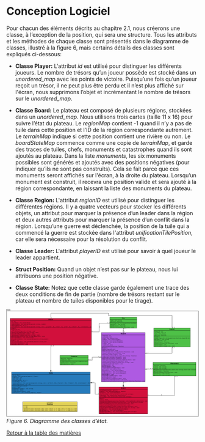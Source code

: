 # Conception Logiciel
  
Pour chacun des éléments décrits au chapitre 2.1, nous créerons une classe, à l’exception de la position, qui sera une structure. Tous les attributs et les méthodes de chaque classe sont présentés dans le diagramme de classes, illustré à la figure 6, mais certains détails des classes sont expliqués ci-dessous:  

   * **Classe Player:** L'attribut *id* est utilisé pour distinguer les différents joueurs. Le nombre de trésors qu’un joueur possède est stocké dans un *unordered_map* avec les points de victoire. Puisqu’une fois qu’un joueur reçoit un trésor, il ne peut plus être perdu et il n’est plus affiché sur l'écran, nous supprimons l’objet et incrémentant le nombre de trésors sur le *unordered_map*.  

   * **Classe Board:** Le plateau est composé de plusieurs régions, stockées dans un *unordered_map*. Nous utilisons trois cartes (taille 11 x 16) pour suivre l’état du plateau. Le *regionMap* contient -1 quand il n’y a pas de tuile dans cette position et l’ID de la région correspondante autrement. Le *terrainMap* indique si cette position contient une rivière ou non. Le *boardStateMap* commence comme une copie de *terrainMap*, et garde des traces de tuiles, chefs, monuments et catastrophes quand ils sont ajoutés au plateau. Dans la liste *monuments*, les six monuments possibles sont générés et ajoutés avec des positions négatives (pour indiquer qu’ils ne sont pas construits). Cela se fait parce que ces monuments seront affichés sur l'écran, à la droite du plateau. Lorsqu’un monument est construit, il recevra une position valide et sera ajouté à la région correspondante, en laissant la liste des monuments du plateau.  

   * **Classe Region:** L'attribut *regionID* est utilisé pour distinguer les différentes régions. Il y a quatre vecteurs pour stocker les différents objets, un attribut pour marquer la présence d’un leader dans la région et deux autres attributs pour marquer la présence d’un conflit dans la région. Lorsqu’une guerre est déclenchée, la position de la tuile qui a commencé la guerre est stockée dans l'attribut *unificationTilePosition*, car elle sera nécessaire pour la résolution du conflit.  

   * **Classe Leader:** L'attribut *playerID* est utilisé pour savoir à quel joueur le leader appartient.  

   * **Struct Position:** Quand un objet n’est pas sur le plateau, nous lui attribuons une position négative.  

   * **Classe State:** Notez que cette classe garde également une trace des deux conditions de fin de partie (nombre de trésors restant sur le plateau et nombre de tuiles disponibles pour le tirage).
 

  
![alt text](../images/state.png "State diagram")  
*Figure 6. Diagramme des classes d’état.*  
  
[Retour à la table des matières](../Rapport.md)